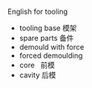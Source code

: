 English for tooling

- tooling base 模架
- spare parts  备件
- demould with force
- forced demoulding
- core   前模
- cavity 后模
